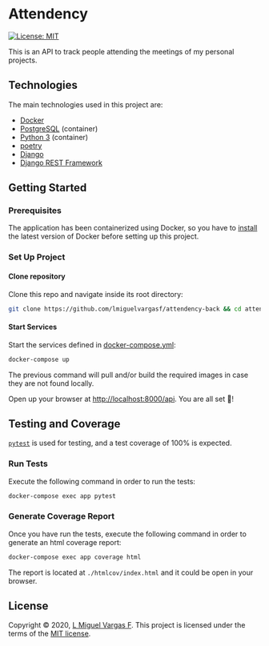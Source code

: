 # Attendency

[![License: MIT](https://img.shields.io/badge/License-MIT-yellow.svg)](https://opensource.org/licenses/MIT)

This is an API to track people attending the meetings of my personal projects.

## Technologies

The main technologies used in this project are:

* [Docker][]
* [PostgreSQL][] (container)
* [Python 3][python] (container)
* [poetry][]
* [Django][]
* [Django REST Framework][DRF]

## Getting Started

### Prerequisites

The application has been containerized using Docker, so you have to [install][install-docker] the latest version of Docker before setting up this project.

### Set Up Project

#### Clone repository

Clone this repo and navigate inside its root directory:

```bash
git clone https://github.com/lmiguelvargasf/attendency-back && cd attendency-back
```

#### Start Services

Start the services defined in [docker-compose.yml][]:

```bash
docker-compose up
```

The previous command will pull and/or build the required images in case they are not found locally.

Open up your browser at [http://localhost:8000/api][api]. You are all set 🎉!

## Testing and Coverage


[`pytest`][pytest] is used for testing, and a test coverage of 100% is expected.

### Run Tests

Execute the following command in order to run the tests:

```bash
docker-compose exec app pytest
```

### Generate Coverage Report

Once you have run the tests, execute the following command in order to generate an html coverage report:

```bash
docker-compose exec app coverage html
```

The report is located at `./htmlcov/index.html` and it could be open in your browser.

## License

Copyright © 2020, [L Miguel Vargas F][M]. This project is licensed under the terms of the [MIT license][license].

[api]: http://localhost:8000/api
[Docker]: https://www.docker.com
[docker-compose.yml]: ./docker-compose.yml
[Django]: https://www.djangoproject.com
[DRF]: https://www.django-rest-framework.org
[install-docker]: https://www.docker.com/get-started
[license]: ./LICENSE
[M]: https://github.com/lmiguelvargasf
[poetry]: https://python-poetry.org
[PostgreSQL]: https://www.postgresql.org
[pytest]: https://docs.pytest.org/en/stable
[python]: https://www.python.org
